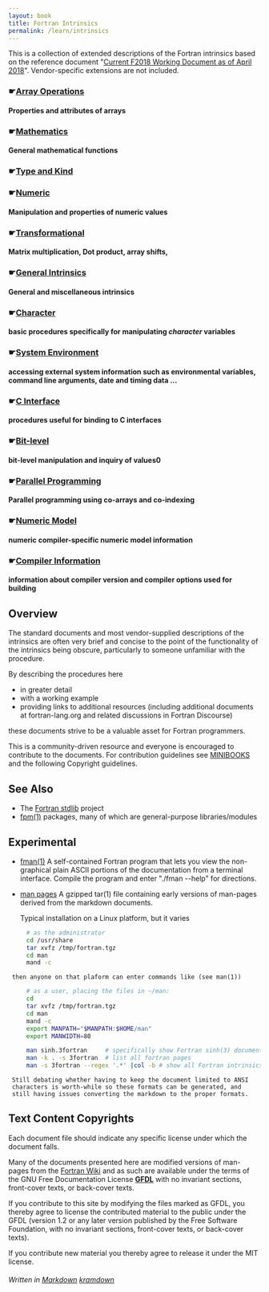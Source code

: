 ```yaml
---
layout: book
title: Fortran Intrinsics
permalink: /learn/intrinsics
---
```

This is a collection of extended descriptions of the Fortran intrinsics
based on the reference document
"[Current F2018 Working Document as of April 2018](http://isotc.iso.org/livelink/livelink?func=ll&objId=19442438&objAction=Open)".
Vendor-specific extensions are not included.

### &#9755;[Array Operations]({{site.baseurl}}/learn/intrinsics/ARRAY_index) 
#### Properties and attributes of arrays
### &#9755;[Mathematics]({{site.baseurl}}/learn/intrinsics/MATH_index) 
#### General mathematical functions
### &#9755;[Type and Kind]({{site.baseurl}}/learn/intrinsics/TYPE_index) 
### &#9755;[Numeric]({{site.baseurl}}/learn/intrinsics/NUMERIC_index) 
#### Manipulation and properties of numeric values
### &#9755;[Transformational]({{site.baseurl}}/learn/intrinsics/TRANSFORM_index) 
#### Matrix multiplication, Dot product, array shifts,
### &#9755;[General Intrinsics]({{site.baseurl}}/learn/intrinsics/GENERAL_index) 
#### General and miscellaneous intrinsics
### &#9755;[Character]({{site.baseurl}}/learn/intrinsics/CHARACTER_index) 
#### basic procedures specifically for manipulating _character_ variables
### &#9755;[System Environment]({{site.baseurl}}/learn/intrinsics/SYSTEM_index) 
#### accessing external system information such as environmental variables, command line arguments, date and timing data ...
### &#9755;[C Interface]({{site.baseurl}}/learn/intrinsics/C_index) 
#### procedures useful for binding to C interfaces
### &#9755;[Bit-level]({{site.baseurl}}/learn/intrinsics/BIT_index) 
#### bit-level manipulation and inquiry of values0
### &#9755;[Parallel Programming]({{site.baseurl}}/learn/intrinsics/PARALLEL_index) 
#### Parallel programming using co-arrays and co-indexing
### &#9755;[Numeric Model]({{site.baseurl}}/learn/intrinsics/MODEL_index) 
#### numeric compiler-specific numeric model information
### &#9755;[Compiler Information]({{site.baseurl}}/learn/intrinsics/COMPILER_index) 
#### information about compiler version and compiler options used for building

## Overview
The standard documents and most vendor-supplied descriptions of
the intrinsics are often very brief and concise to the point of the
functionality of the intrinsics being obscure, particularly to someone
unfamiliar with  the procedure.

By describing the procedures here 
   * in greater detail 
   * with a working example
   * providing links to additional resources
     (including additional documents at fortran-lang.org and related
     discussions in Fortran Discourse)

these documents strive to be a valuable asset for Fortran programmers.

This is a community-driven resource and everyone is encouraged to contribute 
to the documents. For contribution guidelines see
[MINIBOOKS](https://github.com/fortran-lang/fortran-lang.org/blob/master/MINIBOOKS.md)
and the following Copyright guidelines.

## See Also
   - The [Fortran stdlib](https://stdlib.fortran-lang.org/) project
   - [fpm(1)](https://fortran-lang.org/packages/fpm) packages, many of which are general-purpose libraries/modules

## Experimental

   - [fman(1)](http://www.urbanjost.altervista.org/SUPPLEMENTS/fman.f90) A self-contained Fortran program that
     lets you view the non-graphical plain ASCII portions of the
     documentation from a terminal interface. Compile the program and
     enter "./fman --help" for directions. 

   - [man pages](http://www.urbanjost.altervista.org/SUPPLEMENTS/fortran.tgz) A gzipped tar(1) file containing
     early versions of man-pages derived from the markdown documents.

     Typical installation on a Linux platform, but it varies
```bash
     # as the administrator
     cd /usr/share
     tar xvfz /tmp/fortran.tgz
     cd man
     mand -c
```
     then anyone on that plaform can enter commands like (see man(1))
```bash
     # as a user, placing the files in ~/man:
     cd 
     tar xvfz /tmp/fortran.tgz
     cd man
     mand -c
     export MANPATH="$MANPATH:$HOME/man"
     export MANWIDTH=80
```
```bash
     man sinh.3fortran     # specifically show Fortran sinh(3) documentation
     man -k . -s 3fortran  # list all fortran pages
     man -s 3fortran --regex '.*' |col -b # show all Fortran intrinsics
```

     Still debating whether having to keep the document limited to ANSI
     characters is worth-while so these formats can be generated, and
     still having issues converting the markdown to the proper formats.

## Text Content Copyrights

Each document file should indicate any specific license under which the
document falls.

Many of the documents presented here are modified versions of man-pages from the
[Fortran Wiki](https://fortranwiki.org)
and as such are available under the terms of the GNU
Free Documentation License [__GFDL__](GNU_Free_Documentation_License.md)
with no invariant sections, front-cover texts, or back-cover texts.

If you contribute to this site by modifying the files marked as GFDL,
you thereby agree to license the contributed material to the public
under the GFDL (version 1.2 or any later version published by the Free
Software Foundation, with no invariant sections, front-cover texts,
or back-cover texts).

If you contribute new material you thereby agree to release it under
the MIT license.

###### Written in [Markdown](https://github.com/adam-p/markdown-here/wiki/Markdown-Cheatsheet) [kramdown](https://kramdown.gettalong.org/syntax.html)
